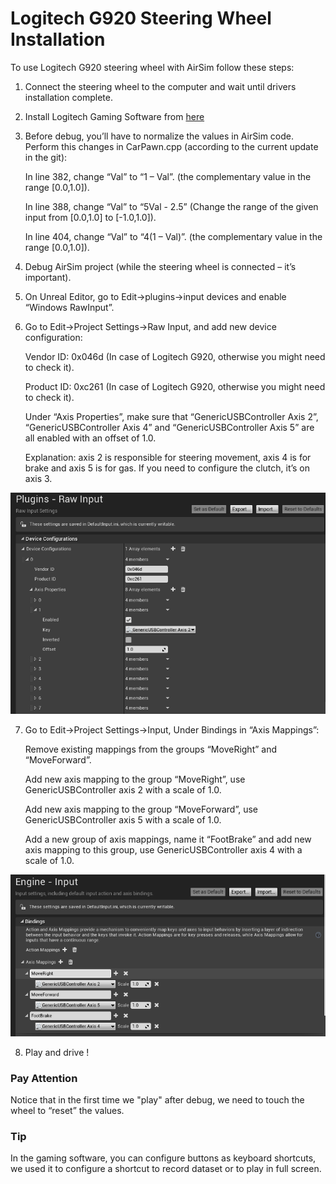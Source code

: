 # Logitech G920 Steering Wheel Installation

To use Logitech G920 steering wheel with AirSim follow these steps:

1. Connect the steering wheel to the computer and wait until drivers installation complete.

2. Install Logitech Gaming Software from [here](http://support.logitech.com/en_us/software/lgs)

3. Before debug, you’ll have to normalize the values in AirSim code. Perform this changes in CarPawn.cpp (according to the current update in the git):

    In line 382, change “Val” to “1 – Val”. (the complementary value in the range [0.0,1.0]).
  
    In line 388, change “Val” to “5Val - 2.5” (Change the range of the given input from [0.0,1.0] to [-1.0,1.0]).
  
    In line 404, change “Val” to “4(1 – Val)”. (the complementary value in the range [0.0,1.0]).
 
4. Debug AirSim project (while the steering wheel is connected – it’s important).

5. On Unreal Editor, go to Edit->plugins->input devices and enable “Windows RawInput”.

6. Go to Edit->Project Settings->Raw Input, and add new device configuration:

    Vendor ID: 0x046d (In case of Logitech G920, otherwise you might need to check it).
  
    Product ID: 0xc261 (In case of Logitech G920, otherwise you might need to check it).
  
    Under “Axis Properties”, make sure that “GenericUSBController Axis 2”, “GenericUSBController Axis 4” and “GenericUSBController Axis 5” are all enabled with an offset of 1.0.
  
    Explanation: axis 2 is responsible for steering movement, axis 4 is for brake and axis 5 is for gas. If you need to configure the clutch, it’s on axis 3.
  
  ![steering_wheel](images/steering_wheel_instructions_1.PNG)

7. Go to Edit->Project Settings->Input, Under Bindings in “Axis Mappings”:

    Remove existing mappings from the groups “MoveRight” and “MoveForward”.
  
    Add new axis mapping to the group “MoveRight”, use GenericUSBController axis 2 with a scale of 1.0.
  
    Add new axis mapping to the group “MoveForward”, use GenericUSBController axis 5 with a scale of 1.0.
  
    Add a new group of axis mappings, name it “FootBrake” and add new axis mapping to this group, use GenericUSBController axis 4 with a scale of 1.0.
  
  ![steering_wheel](images/steering_wheel_instructions_2.PNG)
  
8. Play and drive !

### Pay Attention

Notice that in the first time we "play" after debug, we need to touch the wheel to “reset” the values. 

### Tip

In the gaming software, you can configure buttons as keyboard shortcuts, we used it to configure a shortcut to record dataset or to play in full screen.
